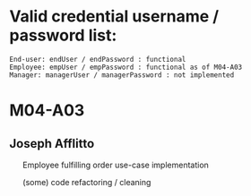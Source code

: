  <h1>Valid credential username / password list:</h1>

    End-user: endUser / endPassword : functional
    Employee: empUser / empPassword : functional as of M04-A03
    Manager: managerUser / managerPassword : not implemented

<h1>M04-A03</h1>
<h2>Joseph Afflitto</h2>
<ul>Employee fulfilling order use-case implementation</ul>
<ul>(some) code refactoring / cleaning</ul>